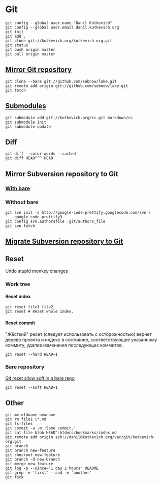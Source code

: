 <!--*- coding: utf-8-unix; -*-->
Git
===

    git config --global user.name "Danil Kutkevich"
    git config --global user.email danil.kutkevich.org
    git init
    git add .
    git clone git://kutkevich.org/kutkevich-org.git
    git status
    git push origin master
    git pull origin master

[Mirror Git repository][]
-----------------------

    git clone --bare git://github.com/sebnow/lake.git
    git remote add origin git://github.com/sebnow/lake.git
    git fetch

[Mirror Git repository]: http://toolmantim.com/thoughts/setting_up_a_new_remote_git_repository

[Submodules][]
------------

    git submodule add git://kutkevich.org/rc.git markdown/rc
    git submodule init
    git submodule update

[Submodules]: http://progit.org/book/ru/ch5-8.html

Diff
----

    git diff --color-words --cached
    git diff HEAD^^^ HEAD

Mirror Subversion repository to Git
-----------------------------------

### [With bare][]

[With bare]: https://git.wiki.kernel.org/index.php/GitFaq#How_do_I_mirror_a_SVN_repository_to_git.3F

### Without bare

    git svn init -s http://google-code-prettify.googlecode.com/svn \
        google-code-prettify3
    git config svn.authorsfile .git/authors_file
    git svn fetch

[Migrate Subversion repository to Git][]
--------------------------------------

[Migrate Subversion repository to Git]: http://jonmaddox.com/2008/03/05/cleanly-migrate-your-subversion-repository-to-a-git-repository/

Reset
-----

Undo stupid monkey changes

### Work tree

#### Reset index

    git reset file1 file2
    git reset # Reset whole index.

#### Reset commit

"Жёсткий" реcет (следует использовать с осторожностью) вернет дерево
проекта и индекс в состояние, соответствующее указанному коммиту,
удалив изменения последующих коммитов.

    git reset --hard HEAD~1

### Bare repository

[Git reset allow soft in a bare repo](http://kerneltrap.org/mailarchive/git/2007/7/14/251527)

    git reset --soft HEAD~1

Other
-----

    git mv oldname newname
    git rm file1 \*.md
    git ls-files
    git commit -a -m 'Some commit.'
    git cat-file blob HEAD^:htdocs/bookmarks/index.md
    git remote add origin ssh://danil@kutkevich.org/var/git/kutkevich-org.git
    git branch
    git branch new-feature
    git checkout new-feature
    git branch -d new-branch
    git merge new-feature
    git log -p --since="1 day 2 hours" README
    git grep -e 'first' --and -e 'another'
    git fsck
